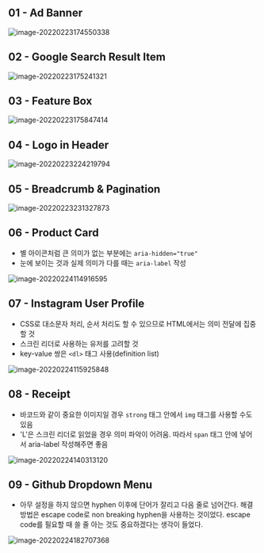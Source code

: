 ## 01 - Ad Banner

![image-20220223174550338](practice.assets/image-20220223174550338.png)

## 02 - Google Search Result Item

![image-20220223175241321](practice.assets/image-20220223175241321.png)

## 03 - Feature Box

![image-20220223175847414](practice.assets/image-20220223175847414.png)

## 04 - Logo in Header

![image-20220223224219794](practice.assets/image-20220223224219794.png)

## 05 - Breadcrumb & Pagination

![image-20220223231327873](practice.assets/image-20220223231327873.png)

## 06 - Product Card

- 별 아이콘처럼 큰 의미가 없는 부분에는 `aria-hidden="true"`
- 눈에 보이는 것과 실제 의미가 다를 때는 `aria-label` 작성

![image-20220224114916595](practice.assets/image-20220224114916595.png)

## 07 - Instagram User Profile

- CSS로 대소문자 처리, 순서 처리도 할 수 있으므로 HTML에서는 의미 전달에 집중할 것
- 스크린 리더로 사용하는 유저를 고려할 것
- key-value 쌍은 `<dl>` 태그 사용(definition list)

![image-20220224115925848](practice.assets/image-20220224115925848.png)

## 08 - Receipt

- 바코드와 같이 중요한 이미지일 경우 `strong` 태그 안에서 `img` 태그를 사용할 수도 있음
- 'L'은 스크린 리더로 읽었을 경우 의미 파악이 어려움. 따라서 `span` 태그 안에 넣어서 aria-label 작성해주면 좋음

![image-20220224140313120](practice.assets/image-20220224140313120.png)

## 09 - Github Dropdown Menu

- 아무 설정을 하지 않으면 hyphen 이후에 단어가 잘리고 다음 줄로 넘어간다. 해결 방법은 escape code로 non breaking hyphen을 사용하는 것이었다. escape code를 필요할 때 쓸 줄 아는 것도 중요하겠다는 생각이 들었다.

![image-20220224182707368](practice.assets/image-20220224182707368.png)